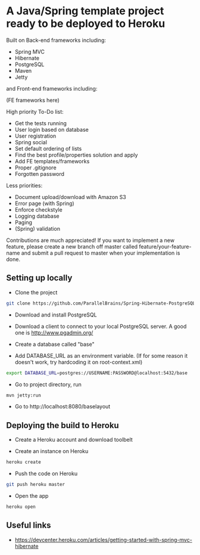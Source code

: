 # A Java/Spring template project ready to be deployed to Heroku

Built on Back-end frameworks including:
* Spring MVC 
* Hibernate 
* PostgreSQL
* Maven
* Jetty

and Front-end frameworks including:

(FE frameworks here)

High priority To-Do list:
* Get the tests running
* User login based on database
* User registration
* Spring social
* Set default ordering of lists
* Find the best profile/properties solution and apply
* Add FE templates/frameworks
* Proper .gitignore
* Forgotten password

Less priorities:
* Document upload/download with Amazon S3
* Error page (with Spring)
* Enforce checkstyle
* Logging database
* Paging
* (Spring) validation

Contributions are much appreciated! If you want to implement a new feature, please create a new branch off master called
 feature/your-feature-name and submit a pull request to master when your implementation is done.

## Setting up locally

* Clone the project
```sh
git clone https://github.com/ParallelBrains/Spring-Hibernate-PostgreSQL-Maven-Jetty.git
```
* Download and install PostgreSQL

* Download a client to connect to your local PostgreSQL server. A good one is http://www.pgadmin.org/

* Create a database called "base"

* Add DATABASE_URL as an environment variable. (If for some reason it doesn't work, try hardcoding it on root-context.xml)
```sh
export DATABASE_URL=postgres://USERNAME:PASSWORD@localhost:5432/base
```

* Go to project directory, run
```sh
mvn jetty:run
```

* Go to http://localhost:8080/baselayout

## Deploying the build to Heroku

* Create a Heroku account and download toolbelt

*  Create an instance on Heroku
```sh
heroku create
```

* Push the code on Heroku
```sh
git push heroku master
```

* Open the app
```sh
heroku open
```

## Useful links

* https://devcenter.heroku.com/articles/getting-started-with-spring-mvc-hibernate
